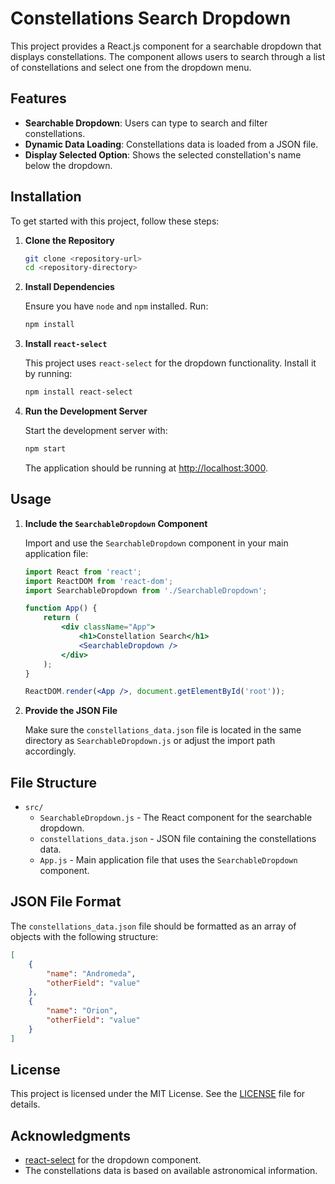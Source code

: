 
# Constellations Search Dropdown

This project provides a React.js component for a searchable dropdown that displays constellations. The component allows users to search through a list of constellations and select one from the dropdown menu.

## Features

- **Searchable Dropdown**: Users can type to search and filter constellations.
- **Dynamic Data Loading**: Constellations data is loaded from a JSON file.
- **Display Selected Option**: Shows the selected constellation's name below the dropdown.

## Installation

To get started with this project, follow these steps:

1. **Clone the Repository**

   ```bash
   git clone <repository-url>
   cd <repository-directory>
   ```

2. **Install Dependencies**

   Ensure you have `node` and `npm` installed. Run:

   ```bash
   npm install
   ```

3. **Install `react-select`**

   This project uses `react-select` for the dropdown functionality. Install it by running:

   ```bash
   npm install react-select
   ```

4. **Run the Development Server**

   Start the development server with:

   ```bash
   npm start
   ```

   The application should be running at [http://localhost:3000](http://localhost:3000).

## Usage

1. **Include the `SearchableDropdown` Component**

   Import and use the `SearchableDropdown` component in your main application file:

   ```jsx
   import React from 'react';
   import ReactDOM from 'react-dom';
   import SearchableDropdown from './SearchableDropdown';

   function App() {
       return (
           <div className="App">
               <h1>Constellation Search</h1>
               <SearchableDropdown />
           </div>
       );
   }

   ReactDOM.render(<App />, document.getElementById('root'));
   ```

2. **Provide the JSON File**

   Make sure the `constellations_data.json` file is located in the same directory as `SearchableDropdown.js` or adjust the import path accordingly.

## File Structure

- `src/`
  - `SearchableDropdown.js` - The React component for the searchable dropdown.
  - `constellations_data.json` - JSON file containing the constellations data.
  - `App.js` - Main application file that uses the `SearchableDropdown` component.

## JSON File Format

The `constellations_data.json` file should be formatted as an array of objects with the following structure:

```json
[
    {
        "name": "Andromeda",
        "otherField": "value"
    },
    {
        "name": "Orion",
        "otherField": "value"
    }
]
```

## License

This project is licensed under the MIT License. See the [LICENSE](LICENSE) file for details.

## Acknowledgments

- [react-select](https://react-select.com) for the dropdown component.
- The constellations data is based on available astronomical information.
